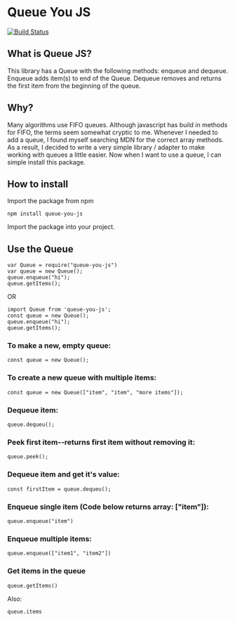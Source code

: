 # Queue You JS

[![Build Status](https://app.travis-ci.com/doohinkus/queue-js.svg?branch=master)](https://app.travis-ci.com/doohinkus/queue-js)

## What is Queue JS?

This library has a Queue with the following methods: enqueue and dequeue. Enqueue adds item(s) to end of the Queue. Dequeue removes and returns the first item from the beginning of the queue.

## Why?

Many algorithms use FIFO queues. Although javascript has build in methods for FIFO, the terms seem somewhat cryptic to me. Whenever I needed to add a queue, I found myself searching MDN for the correct array methods. As a result, I decided to write a very simple library / adapter to make working with queues a little easier. Now when I want to use a queue, I can simple install this package.

## How to install

Import the package from npm

```
npm install queue-you-js
```

Import the package into your project.

## Use the Queue

```
var Queue = require("queue-you-js")
var queue = new Queue();
queue.enqueue("hi");
queue.getItems();
```

OR

```
import Queue from 'queue-you-js';
const queue = new Queue();
queue.enqueue("hi");
queue.getItems();
```

### To make a new, empty queue:

```
const queue = new Queue();
```

### To create a new queue with multiple items:

```
const queue = new Queue(["item", "item", "more items"]);
```

### Dequeue item:

```
queue.dequeu();
```

### Peek first item--returns first item without removing it:

```
queue.peek();
```

### Dequeue item and get it's value:

```
const firstItem = queue.dequeu();
```

### Enqueue single item (Code below returns array: ["item"]):

```
queue.enqueue("item")
```

### Enqueue multiple items:

```
queue.enqueue(["item1", "item2"])
```

### Get items in the queue

```
queue.getItems()
```

Also:

```
queue.items
```
